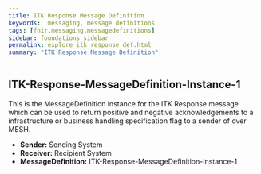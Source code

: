 ```yaml
---
title: ITK Response Message Definition
keywords:  messaging, message definitions
tags: [fhir,messaging,messagedefinitions]
sidebar: foundations_sidebar
permalink: explore_itk_response_def.html
summary: "ITK Response Message Definition"
---
```


## ITK-Response-MessageDefinition-Instance-1 ##

This is the MessageDefinition instance for the ITK Response message which can be used to return positive and negative acknowledgements to a infrastructure or business handling specification flag to a sender of over MESH.

- **Sender:** Sending System
- **Receiver:** Recipient System
- **MessageDefinition:** ITK-Response-MessageDefinition-Instance-1

<script src="https://gist.github.com/IOPS-DEV/e4cefe1ba05fc847574d768e93b2cba7.js"></script>











